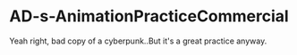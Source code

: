 # AD-s-AnimationPracticeCommercial
Yeah right, bad copy of a cyberpunk..But it's a great practice anyway. 

